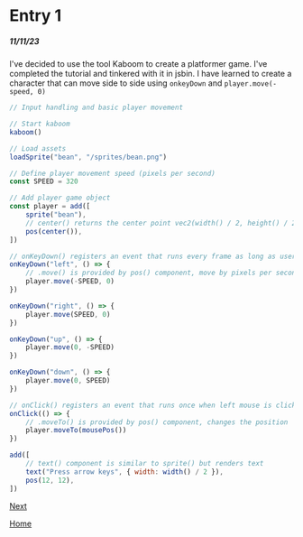 # Entry 1
##### 11/11/23

I've decided to  use the tool Kaboom to create a platformer game. I've completed the tutorial and tinkered with it in jsbin. I have learned  to create a character that can move side to side using `onkeyDown` and `player.move(-speed, 0)` 

```javascript
// Input handling and basic player movement

// Start kaboom
kaboom()

// Load assets
loadSprite("bean", "/sprites/bean.png")

// Define player movement speed (pixels per second)
const SPEED = 320

// Add player game object
const player = add([
	sprite("bean"),
	// center() returns the center point vec2(width() / 2, height() / 2)
	pos(center()),
])

// onKeyDown() registers an event that runs every frame as long as user is holding a certain key
onKeyDown("left", () => {
	// .move() is provided by pos() component, move by pixels per second
	player.move(-SPEED, 0)
})

onKeyDown("right", () => {
	player.move(SPEED, 0)
})

onKeyDown("up", () => {
	player.move(0, -SPEED)
})

onKeyDown("down", () => {
	player.move(0, SPEED)
})

// onClick() registers an event that runs once when left mouse is clicked
onClick(() => {
	// .moveTo() is provided by pos() component, changes the position
	player.moveTo(mousePos())
})

add([
	// text() component is similar to sprite() but renders text
	text("Press arrow keys", { width: width() / 2 }),
	pos(12, 12),
])

```

[Next](entry02.md)

[Home](../README.md)
